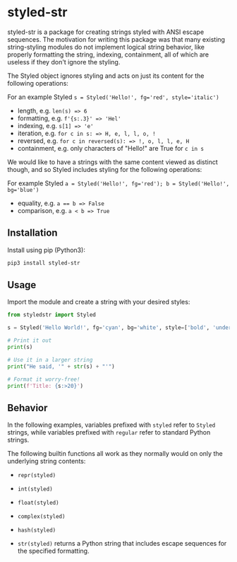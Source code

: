 # styled-str
styled-str is a package for creating strings styled with ANSI escape sequences.
The motivation for writing this package was that many existing string-styling 
modules do not implement logical string behavior, like properly formatting the 
string, indexing, containment, all of which are useless if they don't ignore
the styling.

The Styled object ignores styling and acts on just its content for the following 
operations:

For an example Styled `s = Styled('Hello!', fg='red', style='italic')`

- length, e.g. `len(s) => 6`
- formatting, e.g. `f'{s:.3}' => 'Hel'`
- indexing, e.g. `s[1] => 'e'`
- iteration, e.g. `for c in s: => H, e, l, l, o, !`
- reversed, e.g. `for c in reversed(s): => !, o, l, l, e, H`
- containment, e.g. only characters of "Hello!" are True for `c in s`
 
We would like to have a strings with the same content viewed as distinct though,
and so Styled includes styling for the following operations:

For example Styled `a = Styled('Hello!', fg='red'); b = Styled('Hello!', bg='blue')`

- equality, e.g. `a == b => False`
- comparison, e.g. `a < b => True`

## Installation

Install using pip (Python3):

```bash
pip3 install styled-str
```

## Usage

Import the module and create a string with your desired styles:

```python
from styledstr import Styled

s = Styled('Hello World!', fg='cyan', bg='white', style=['bold', 'underlined'])

# Print it out
print(s)

# Use it in a larger string
print("He said, '" + str(s) + "'")

# Format it worry-free!
print(f'Title: {s:>20}')
```

## Behavior

In the following examples, variables prefixed with `styled` refer to `Styled` 
strings, while variables prefixed with `regular` refer to standard Python 
strings.

The following builtin functions all work as they normally would on only the
underlying string contents:

- `repr(styled)`
- `int(styled)`
- `float(styled)`
- `complex(styled)`
- `hash(styled)`




- `str(styled)` returns a Python string that includes escape sequences for the
  specified formatting.




